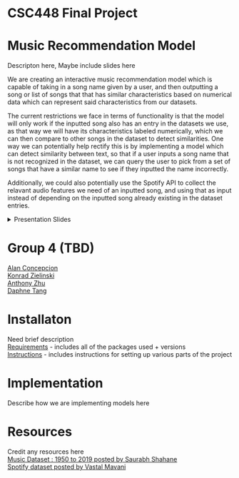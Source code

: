 # CSC448 Final Project
# Music Recommendation Model
Descripton here, Maybe include slides here

We are creating an interactive music recommendation model which is capable of taking in a song name given by a user, and then outputting a song or list of songs that that has similar characteristics based on numerical data which can represent said characteristics from our datasets. 

The current restrictions we face in terms of functionality is that the model will only work if the inputted song also has an entry in the datasets we use, as that way we will have its characteristics labeled numerically, which we can then compare to other songs in the dataset to detect similarities. One way we can potentially help rectify this is by implementing a model which can detect similarity between text, so that if a user inputs a song name that is not recognized in the dataset, we can query the user to pick from a set of songs that have a similar name to see if they inputted the name incorrectly.

Additionally, we could also potentially use the Spotify API to collect the relavant audio features we need of an inputted song, and using that as input instead of depending on the inputted song already existing in the dataset entries.

<p align="center">
    <details>
        <summary>Presentation Slides</summary>
        <img src="https://github.com/alanc224/CSC448FinalProject/blob/main/Documents/Presentation_Images/1.jpg"/>
        <img src="https://github.com/alanc224/CSC448FinalProject/blob/main/Documents/Presentation_Images/2.jpg"/>
        <img src="https://github.com/alanc224/CSC448FinalProject/blob/main/Documents/Presentation_Images/3.jpg"/>
        <img src="https://github.com/alanc224/CSC448FinalProject/blob/main/Documents/Presentation_Images/4.jpg"/>
        <img src="https://github.com/alanc224/CSC448FinalProject/blob/main/Documents/Presentation_Images/5.jpg"/>
        <img src="https://github.com/alanc224/CSC448FinalProject/blob/main/Documents/Presentation_Images/6.jpg"/>
        <img src="https://github.com/alanc224/CSC448FinalProject/blob/main/Documents/Presentation_Images/7.jpg"/>
        <img src="https://github.com/alanc224/CSC448FinalProject/blob/main/Documents/Presentation_Images/8.jpg"/>
    </details>
</p>

# Group 4 (TBD)
[Alan Concepcion](./Code/Alan_Concepcion/)  
[Konrad Zielinski](./Code/Konrad_Zielinski/)  
[Anthony Zhu](./Code/Anthony_Zhu/)  
[Daphne Tang](./Code/Daphne_Tang/)  
# Installaton
Need brief description  
[Requirements](requirements.txt) - includes all of the packages used + versions  
[Instructions](instructions.txt) - includes instructions for setting up various parts of the project
# Implementation
Describe how we are implementing models here
# Resources 
Credit any resources here  
[Music Dataset : 1950 to 2019 posted by Saurabh Shahane](https://www.kaggle.com/datasets/saurabhshahane/music-dataset-1950-to-2019)  
[Spotify dataset posted by Vastal Mavani](https://www.kaggle.com/datasets/vatsalmavani/spotify-dataset/data)  




